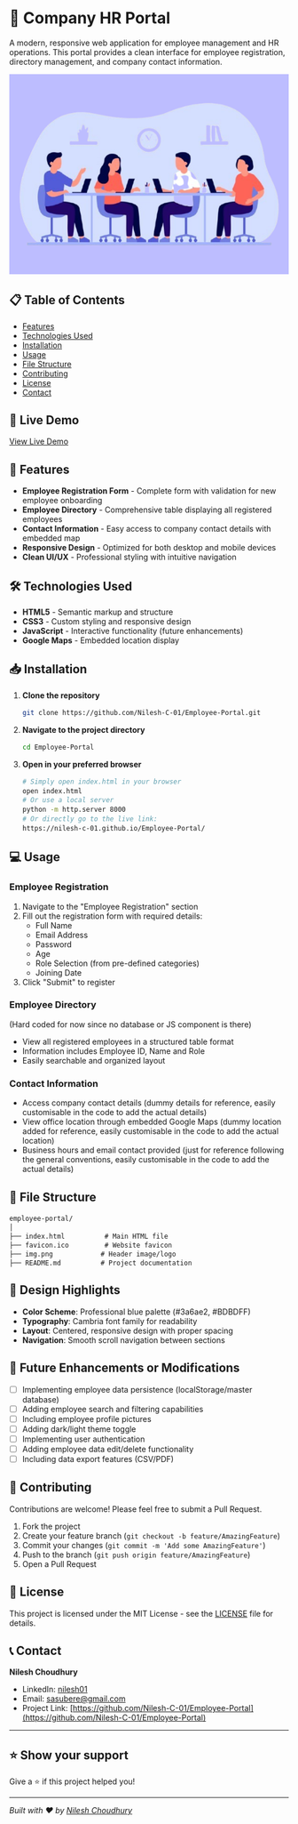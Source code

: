 # 🏢 Company HR Portal

A modern, responsive web application for employee management and HR operations. This portal provides a clean interface for employee registration, directory management, and company contact information.

![HR Portal Preview](img.png)

## 📋 Table of Contents

- [Features](#-features)
- [Technologies Used](#-technologies-used)
- [Installation](#-installation)
- [Usage](#-usage)
- [File Structure](#-file-structure)
- [Contributing](#-contributing)
- [License](#-license)
- [Contact](#-contact)

## 🚀 Live Demo

[View Live Demo](https://nilesh-c-01.github.io/Employee-Portal/)

## 🌟 Features

- **Employee Registration Form** - Complete form with validation for new employee onboarding
- **Employee Directory** - Comprehensive table displaying all registered employees
- **Contact Information** - Easy access to company contact details with embedded map
- **Responsive Design** - Optimized for both desktop and mobile devices
- **Clean UI/UX** - Professional styling with intuitive navigation

## 🛠 Technologies Used

- **HTML5** - Semantic markup and structure
- **CSS3** - Custom styling and responsive design
- **JavaScript** - Interactive functionality (future enhancements)
- **Google Maps** - Embedded location display

## 📥 Installation

1. **Clone the repository**
   ```bash
   git clone https://github.com/Nilesh-C-01/Employee-Portal.git
   ```

2. **Navigate to the project directory**
   ```bash
   cd Employee-Portal
   ```

3. **Open in your preferred browser**
   ```bash
   # Simply open index.html in your browser
   open index.html
   # Or use a local server
   python -m http.server 8000
   # Or directly go to the live link:
   https://nilesh-c-01.github.io/Employee-Portal/
   ```

## 💻 Usage

### Employee Registration
1. Navigate to the "Employee Registration" section
2. Fill out the registration form with required details:
   - Full Name
   - Email Address
   - Password
   - Age
   - Role Selection (from pre-defined categories)
   - Joining Date
3. Click "Submit" to register

### Employee Directory
  (Hard coded for now since no database or JS component is there)
- View all registered employees in a structured table format 
- Information includes Employee ID, Name and Role
- Easily searchable and organized layout

### Contact Information
- Access company contact details (dummy details for reference, easily customisable in the code to add the actual details) 
- View office location through embedded Google Maps (dummy location added for reference, easily customisable in the code to add the actual location)
- Business hours and email contact provided (just for reference following the general conventions, easily customisable in the code to add the actual details)

## 📁 File Structure

```
employee-portal/
│
├── index.html          # Main HTML file
├── favicon.ico         # Website favicon
├── img.png            # Header image/logo
├── README.md          # Project documentation

```


## 🎨 Design Highlights

- **Color Scheme**: Professional blue palette (#3a6ae2, #BDBDFF)
- **Typography**: Cambria font family for readability
- **Layout**: Centered, responsive design with proper spacing
- **Navigation**: Smooth scroll navigation between sections

## 🚀 Future Enhancements or Modifications 

- [ ] Implementing employee data persistence (localStorage/master database)
- [ ] Adding employee search and filtering capabilities
- [ ] Including employee profile pictures
- [ ] Adding dark/light theme toggle
- [ ] Implementing user authentication
- [ ] Adding employee data edit/delete functionality
- [ ] Including data export features (CSV/PDF)

## 🤝 Contributing

Contributions are welcome! Please feel free to submit a Pull Request.

1. Fork the project
2. Create your feature branch (`git checkout -b feature/AmazingFeature`)
3. Commit your changes (`git commit -m 'Add some AmazingFeature'`)
4. Push to the branch (`git push origin feature/AmazingFeature`)
5. Open a Pull Request

## 📝 License

This project is licensed under the MIT License - see the [LICENSE](LICENSE) file for details.

## 📞 Contact

**Nilesh Choudhury**
- LinkedIn: [nilesh01](https://www.linkedin.com/in/nilesh01/)
- Email: sasubere@gmail.com
- Project Link: [https://github.com/Nilesh-C-01/Employee-Portal](https://github.com/Nilesh-C-01/Employee-Portal)

---

## ⭐ Show your support

Give a ⭐️ if this project helped you!

---

*Built with ❤️ by [Nilesh Choudhury](https://www.linkedin.com/in/nilesh01/)*
